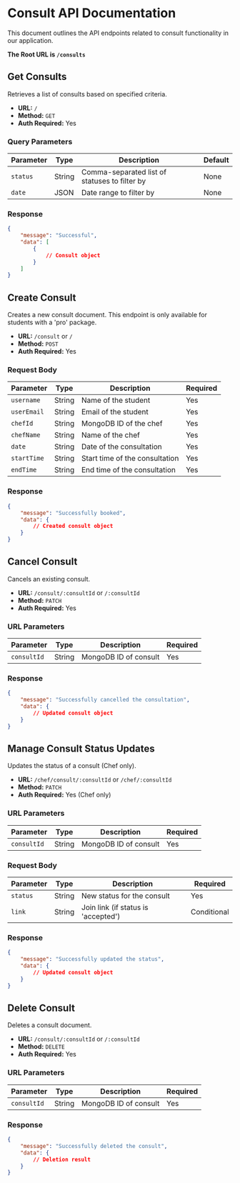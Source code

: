 # Consult API Documentation

This document outlines the API endpoints related to consult functionality in our application.

**The Root URL is `/consults`**

## Get Consults

Retrieves a list of consults based on specified criteria.

-   **URL:** `/`
-   **Method:** `GET`
-   **Auth Required:** Yes

### Query Parameters

| Parameter | Type   | Description                                   | Default |
| --------- | ------ | --------------------------------------------- | ------- |
| `status`  | String | Comma-separated list of statuses to filter by | None    |
| `date`    | JSON   | Date range to filter by                       | None    |

### Response

```json
{
    "message": "Successful",
    "data": [
        {
            // Consult object
        }
    ]
}
```

## Create Consult

Creates a new consult document. This endpoint is only available for students with a 'pro' package.

-   **URL:** `/consult` or `/`
-   **Method:** `POST`
-   **Auth Required:** Yes

### Request Body

| Parameter   | Type   | Description                    | Required |
| ----------- | ------ | ------------------------------ | -------- |
| `username`  | String | Name of the student            | Yes      |
| `userEmail` | String | Email of the student           | Yes      |
| `chefId`    | String | MongoDB ID of the chef         | Yes      |
| `chefName`  | String | Name of the chef               | Yes      |
| `date`      | String | Date of the consultation       | Yes      |
| `startTime` | String | Start time of the consultation | Yes      |
| `endTime`   | String | End time of the consultation   | Yes      |

### Response

```json
{
    "message": "Successfully booked",
    "data": {
        // Created consult object
    }
}
```

## Cancel Consult

Cancels an existing consult.

-   **URL:** `/consult/:consultId` or `/:consultId`
-   **Method:** `PATCH`
-   **Auth Required:** Yes

### URL Parameters

| Parameter   | Type   | Description           | Required |
| ----------- | ------ | --------------------- | -------- |
| `consultId` | String | MongoDB ID of consult | Yes      |

### Response

```json
{
    "message": "Successfully cancelled the consultation",
    "data": {
        // Updated consult object
    }
}
```

## Manage Consult Status Updates

Updates the status of a consult (Chef only).

-   **URL:** `/chef/consult/:consultId` or `/chef/:consultId`
-   **Method:** `PATCH`
-   **Auth Required:** Yes (Chef only)

### URL Parameters

| Parameter   | Type   | Description           | Required |
| ----------- | ------ | --------------------- | -------- |
| `consultId` | String | MongoDB ID of consult | Yes      |

### Request Body

| Parameter | Type   | Description                         | Required    |
| --------- | ------ | ----------------------------------- | ----------- |
| `status`  | String | New status for the consult          | Yes         |
| `link`    | String | Join link (if status is 'accepted') | Conditional |

### Response

```json
{
    "message": "Successfully updated the status",
    "data": {
        // Updated consult object
    }
}
```

## Delete Consult

Deletes a consult document.

-   **URL:** `/consult/:consultId` or `/:consultId`
-   **Method:** `DELETE`
-   **Auth Required:** Yes

### URL Parameters

| Parameter   | Type   | Description           | Required |
| ----------- | ------ | --------------------- | -------- |
| `consultId` | String | MongoDB ID of consult | Yes      |

### Response

```json
{
    "message": "Successfully deleted the consult",
    "data": {
        // Deletion result
    }
}
```
